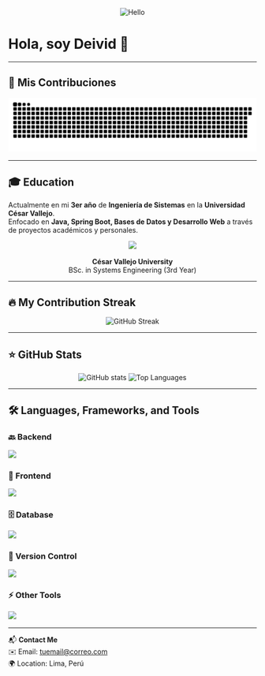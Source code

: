<!-- Encabezado animado -->
<p align="center">
  <img src="https://camo.githubusercontent.com/6aa35ebf05b70905d33aa4ef80e0331d7aa39bee45a39c571964997ed1f36ca0/68747470733a2f2f726561646d652d747970696e672d7376672e6865726f6b756170702e636f6d2f3f666f6e743d526f626f746f267765696768743d3930302673697a653d3430267643656e7465723d747275652677696474683d353030266865696768743d3730266475726174696f6e3d3430303026636f6c6f723d303042464646266c696e65733d48692b5468657265212bf09f918b3b2b49276d2b427261696768746f6e2b506169636f213b" alt="Hello" />
</p>

# Hola, soy Deivid 👋

---

## 🐍 Mis Contribuciones
<p align="center">
  <img src="https://raw.githubusercontent.com/codediaz/codediaz/output/github-contribution-grid-snake.svg" alt="Snake animation"/>
</p>

---

## 🎓 Education
Actualmente en mi **3er año** de **Ingeniería de Sistemas** en la **Universidad César Vallejo**.  
Enfocado en **Java, Spring Boot, Bases de Datos y Desarrollo Web** a través de proyectos académicos y personales.

<p align="center">
  <img src="https://camo.githubusercontent.com/cde63a73386a5a85d2f5d0fa7344746402e1d12e0f9b3da0248b542f5ed7e4aa/68747470733a2f2f7365656b766563746f72732e636f6d2f66696c65732f646f776e6c6f61642f756e6976657273696461642d63657361722d76616c6c656a6f2d6c6f676f2d30312e6a7067" width="250"/>
</p>

<p align="center">
  <b>César Vallejo University</b><br>
  BSc. in Systems Engineering (3rd Year)
</p>

---

## 🔥 My Contribution Streak  
<p align="center">
  <img src="https://github-readme-streak-stats.herokuapp.com/?user=TU-USUARIO&theme=tokyonight" alt="GitHub Streak"/>
</p>

---

## ⭐ GitHub Stats  
<p align="center">
  <img src="https://github-readme-stats.vercel.app/api?username=TU-USUARIO&show_icons=true&theme=tokyonight" alt="GitHub stats" />
  <img src="https://github-readme-stats.vercel.app/api/top-langs/?username=TU-USUARIO&layout=compact&theme=tokyonight" alt="Top Languages" />
</p>

---

## 🛠️ Languages, Frameworks, and Tools  

### 🔙 Backend  
<img src="https://camo.githubusercontent.com/cb6fa3c1bbbb029cd788279eaeafe2a57766f485c56881c2a17ef08e04e86182/68747470733a2f2f736b696c6c69636f6e732e6465762f69636f6e733f693d6a6176612c737072696e67" width="100"/>

### 🎨 Frontend  
<img src="https://camo.githubusercontent.com/6b1f582a089bf9a302d89840a14116292d8589a145f6fc90e6080cb9816a4ed7/68747470733a2f2f736b696c6c69636f6e732e6465762f69636f6e733f693d6a732c7265616374" width="100"/>

### 🗄️ Database  
<img src="https://camo.githubusercontent.com/d1f66d24707d0427697ea106a766d3519caaf2f988934ba895b760d0571f4231/68747470733a2f2f736b696c6c69636f6e732e6465762f69636f6e733f693d706f737467726573716c2c6d7973716c" width="100"/>

### 🔧 Version Control  
<img src="https://camo.githubusercontent.com/cf3adca360eeb9ae8a37946bc0f724e30a4affc65c88e5326b5467f4fab2fc95/68747470733a2f2f736b696c6c69636f6e732e6465762f69636f6e733f693d6769742c676974687562" width="100"/>

### ⚡ Other Tools  
<img src="https://camo.githubusercontent.com/019b74bdb00104230d1abbdd103c57791b14a4ecdf2d33d109f628c054398872/68747470733a2f2f736b696c6c69636f6e732e6465762f69636f6e733f693d696465612c7673636f64652c706f73746d616e" width="100"/>

---

📬 **Contact Me**  
✉️ Email: tuemail@correo.com  
🌍 Location: Lima, Perú
